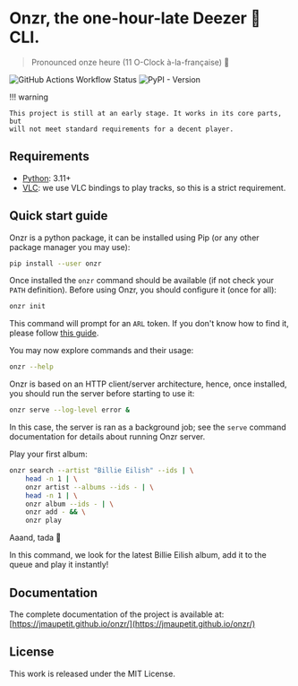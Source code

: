 # Onzr, the one-hour-late Deezer 💜 CLI.

> Pronounced onze heure (11 O-Clock à-la-française) 🤡

![GitHub Actions Workflow Status](https://img.shields.io/github/actions/workflow/status/jmaupetit/onzr/quality.yml)
![PyPI - Version](https://img.shields.io/pypi/v/onzr)

!!! warning

    This project is still at an early stage. It works in its core parts, but
    will not meet standard requirements for a decent player.

## Requirements

- [Python](https://www.python.org): 3.11+
- [VLC](https://www.videolan.org/vlc/index.en_GB.html): we use VLC bindings to
  play tracks, so this is a strict requirement.

## Quick start guide

Onzr is a python package, it can be installed using Pip (or any other package
manager you may use):

```sh
pip install --user onzr
```

Once installed the `onzr` command should be available (if not check your `PATH`
definition). Before using Onzr, you should configure it (once for all):

```sh
onzr init
```

This command will prompt for an `ARL` token. If you don't know how to find it,
please follow
[this guide](https://github.com/nathom/streamrip/wiki/Finding-Your-Deezer-ARL-Cookie).

You may now explore commands and their usage:

```sh
onzr --help
```

Onzr is based on an HTTP client/server architecture, hence, once installed, you
should run the server before starting to use it:

```sh
onzr serve --log-level error &
```

In this case, the server is ran as a background job; see the `serve` command
documentation for details about running Onzr server.

Play your first album:

```sh
onzr search --artist "Billie Eilish" --ids | \
    head -n 1 | \
    onzr artist --albums --ids - | \
    head -n 1 | \
    onzr album --ids - | \
    onzr add - && \
    onzr play
```

Aaand, tada 🎉

In this command, we look for the latest Billie Eilish album, add it to the
queue and play it instantly!

## Documentation

The complete documentation of the project is available at:
[https://jmaupetit.github.io/onzr/](https://jmaupetit.github.io/onzr/)

## License

This work is released under the MIT License.
